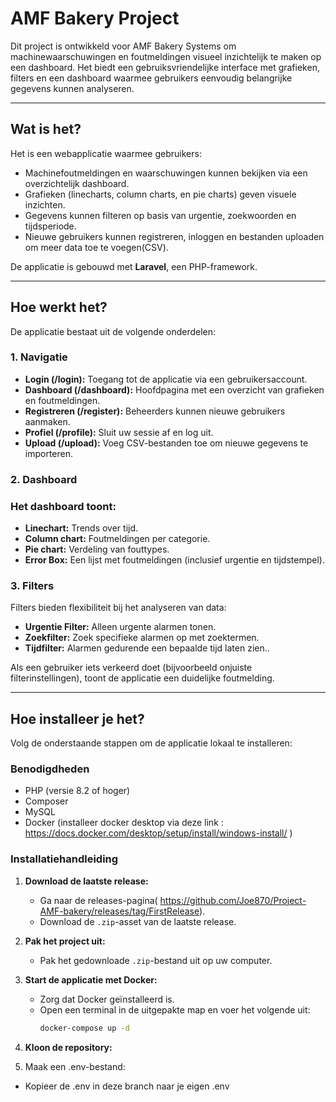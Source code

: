 # AMF Bakery Project

Dit project is ontwikkeld voor AMF Bakery Systems om machinewaarschuwingen en foutmeldingen visueel inzichtelijk te maken op een dashboard. Het biedt een gebruiksvriendelijke interface met grafieken, filters en een dashboard waarmee gebruikers eenvoudig belangrijke gegevens kunnen analyseren.

---

## Wat is het?
Het is een webapplicatie waarmee gebruikers:
- Machinefoutmeldingen en waarschuwingen kunnen bekijken via een overzichtelijk dashboard.
- Grafieken (linecharts, column charts, en pie charts) geven visuele inzichten.
- Gegevens kunnen filteren op basis van urgentie, zoekwoorden en tijdsperiode.
- Nieuwe gebruikers kunnen registreren, inloggen en bestanden uploaden om meer data toe te voegen(CSV).

De applicatie is gebouwd met **Laravel**, een PHP-framework.

---

## Hoe werkt het?
De applicatie bestaat uit de volgende onderdelen:

### **1. Navigatie**
- **Login (/login):** Toegang tot de applicatie via een gebruikersaccount.
- **Dashboard (/dashboard):** Hoofdpagina met een overzicht van grafieken en foutmeldingen.
- **Registreren (/register):** Beheerders kunnen nieuwe gebruikers aanmaken.
- **Profiel (/profile):** Sluit uw sessie af en log uit.
- **Upload (/upload):** Voeg CSV-bestanden toe om nieuwe gegevens te importeren.

### **2. Dashboard**
### **Het dashboard toont:**
- **Linechart:** Trends over tijd.
- **Column chart:** Foutmeldingen per categorie.
- **Pie chart:** Verdeling van fouttypes.
- **Error Box:** Een lijst met foutmeldingen (inclusief urgentie en tijdstempel).

### **3. Filters**
Filters bieden flexibiliteit bij het analyseren van data:
- **Urgentie Filter:** Alleen urgente alarmen tonen.
- **Zoekfilter:** Zoek specifieke alarmen op met zoektermen.
- **Tijdfilter:** Alarmen gedurende een bepaalde tijd laten zien..

Als een gebruiker iets verkeerd doet (bijvoorbeeld onjuiste filterinstellingen), toont de applicatie een duidelijke foutmelding.

---

## Hoe installeer je het?

Volg de onderstaande stappen om de applicatie lokaal te installeren:

### **Benodigdheden**
- PHP (versie 8.2 of hoger)
- Composer
- MySQL
- Docker (installeer docker desktop via deze link : https://docs.docker.com/desktop/setup/install/windows-install/ )

### **Installatiehandleiding**
1. **Download de laatste release:**
   - Ga naar de releases-pagina( https://github.com/Joe870/Project-AMF-bakery/releases/tag/FirstRelease).
   - Download de `.zip`-asset van de laatste release.

2. **Pak het project uit:**
   - Pak het gedownloade `.zip`-bestand uit op uw computer.

3. **Start de applicatie met Docker:**
   - Zorg dat Docker geïnstalleerd is.
   - Open een terminal in de uitgepakte map en voer het volgende uit:
     ```bash
     docker-compose up -d
     ```
1.	**Kloon de repository:**
2.	Maak een .env-bestand:
-	Kopieer de .env in deze branch naar je eigen .env

